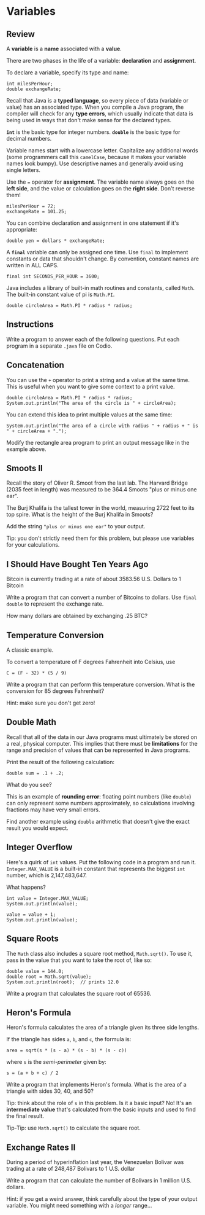 # Variables

## Review

A **variable** is a **name** associated with a **value**.

There are two phases in the life of a variable: **declaration** and **assignment**.

To declare a variable, specify its type and name:

```
int milesPerHour;
double exchangeRate;
```

Recall that Java is a **typed language**, so every piece of data (variable or value) has an associated type. When you compile a Java
program, the compiler will check for any **type errors**, which usually indicate that data is being used in ways that don't make sense
for the declared types.

**`int`** is the basic type for integer numbers. **`double`** is the basic type for decimal numbers.

Variable names start with a lowercase letter. Capitalize any additional words (some programmers call this `camelCase`, because it makes
your variable names look bumpy). Use descriptive names and generally avoid using single letters.

Use the `=` operator for **assignment**. The variable name always goes on the **left side**, and the value or calculation goes on the **right side**. Don't reverse them!

```
milesPerHour = 72;
exchangeRate = 101.25;
```

You can combine declaration and assignment in one statement if it's appropriate:

```
double yen = dollars * exchangeRate;
```

A **`final`** variable can only be assigned one time. Use `final` to implement constants or data that shouldn't change. By convention, constant names are written in ALL CAPS.

```
final int SECONDS_PER_HOUR = 3600;
```

Java includes a library of built-in math routines and constants, called `Math`. The built-in constant value of pi is `Math.PI`.

```
double circleArea = Math.PI * radius * radius;
```

## Instructions

Write a program to answer each of the following questions. Put each program in a separate `.java` file on Codio.

## Concatenation

You can use the `+` operator to print a string and a value at the same time. This is useful when you want to give some context to a print value.

```
double circleArea = Math.PI * radius * radius;
System.out.println("The area of the circle is " + circleArea);
```

You can extend this idea to print multiple values at the same time:

```
System.out.println("The area of a circle with radius " + radius + " is " + circleArea + ".");
```

Modify the rectangle area program to print an output message like in the example above.


## Smoots II

Recall the story of Oliver R. Smoot from the last lab. The Harvard Bridge (2035 feet in length) was measured to be 364.4 Smoots "plus or minus one ear".

The Burj Khalifa is the tallest tower in the world, measuring 2722 feet to its top spire. What is the height of the Burj Khalifa in Smoots?

Add the string `"plus or minus one ear"` to your output.

Tip: you don't strictly need them for this problem, but please use variables for your calculations.


## I Should Have Bought Ten Years Ago

Bitcoin is currently trading at a rate of about 3583.56 U.S. Dollars to 1 Bitcoin
    
Write a program that can convert a number of Bitcoins to dollars. Use `final double` to represent the exchange rate.

How many dollars are obtained by exchanging .25 BTC?


## Temperature Conversion

A classic example.

To convert a temperature of F degrees Fahrenheit into Celsius, use

    C = (F - 32) * (5 / 9)
    
Write a program that can perform this temperature conversion. What is
the conversion for 85 degrees Fahrenheit?

Hint: make sure you don't get zero!


## Double Math

Recall that all of the data in our Java programs must ultimately be stored on a real, physical computer. This implies that there must be **limitations** for the range and precision of values that can be represented in Java programs.

Print the result of the following calculation:

```
double sum = .1 + .2;
```

What do you see?

This is an example of **rounding error**: floating point numbers (like `double`) can only represent some numbers approximately, so 
calculations involving fractions may have very small errors.

Find another example using `double` arithmetic that doesn't give the exact result you would expect.


## Integer Overflow

Here's a quirk of `int` values. Put the following code in a program and run it. `Integer.MAX_VALUE` is a built-in constant that
represents the biggest `int` number, which is 2,147,483,647.

What happens?

```
int value = Integer.MAX_VALUE;
System.out.println(value);

value = value + 1;
System.out.println(value);
```


## Square Roots

The `Math` class also includes a square root method, `Math.sqrt()`. To use it, pass in the value that you want to take the 
root of, like so:

```
double value = 144.0;
double root = Math.sqrt(value);
System.out.println(root);  // prints 12.0
```

Write a program that calculates the square root of 65536.


## Heron's Formula

Heron's formula calculates the area of a triangle given its three side lengths.

If the triangle has sides `a`, `b`, and `c`, the formula is:

```
area = sqrt(s * (s - a) * (s - b) * (s - c))
```

where `s` is the *semi-perimeter* given by:

```
s = (a + b + c) / 2
```

Write a program that implements Heron's formula. What is the area of a triangle with sides 30, 40, and 50?

Tip: think about the role of `s` in this problem. Is it a basic input? No! It's an **intermediate value** that's calculated from the
basic inputs and used to find the final result.

Tip-Tip: use `Math.sqrt()` to calculate the square root.


## Exchange Rates II

During a period of hyperinflation last year, the Venezuelan Bolivar was trading at a rate of 248,487 Bolivars to 1 U.S. dollar
    
Write a program that can calculate the number of Bolivars in 1 million U.S. dollars.

Hint: if you get a weird answer, think carefully about the type of your output variable. You might need something with a *longer* 
range...
